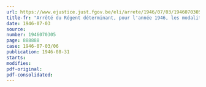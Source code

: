 ```yaml
---
url: https://www.ejustice.just.fgov.be/eli/arrete/1946/07/03/1946070305/justel
title-fr: "Arrêté du Régent déterminant, pour l'année 1946, les modalités particulières d'application de l'arrêté du Régent du 16 avril 1946 fixant le mode de paiement du salaire à accorder aux ouvriers pour huit jours fériés pendant l'année 1946, en ce qui concerne l'industrie de la construction"
date: 1946-07-03
source:
number: 1946070305
page: 888888
case: 1946-07-03/06
publication: 1946-08-31
starts:
modifies:
pdf-original:
pdf-consolidated:
---
```


